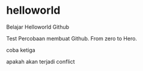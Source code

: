 # helloworld
Belajar Helloworld Github

Test Percobaan membuat Github.
From zero to Hero.

coba ketiga

apakah akan terjadi conflict
